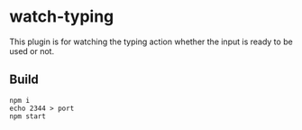 # watch-typing

This plugin is for watching the typing action whether the input is ready to be used or not.

## Build
    npm i
    echo 2344 > port
    npm start

